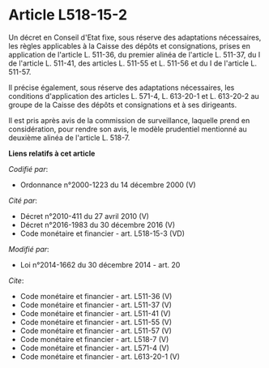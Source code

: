 # Article L518-15-2

Un décret en Conseil d'Etat fixe, sous réserve des adaptations nécessaires, les règles applicables à la Caisse des dépôts et
consignations, prises en application de l'article L. 511-36, du premier alinéa de l'article L. 511-37, du I de l'article L.
511-41, des articles L. 511-55 et L. 511-56 et du I de l'article L. 511-57. 

Il précise également, sous réserve des adaptations nécessaires, les conditions d'application des articles L. 571-4, 
L. 613-20-1 et L. 613-20-2 au groupe de la Caisse des dépôts et consignations et à ses dirigeants. 

Il est pris après avis de la commission de surveillance, laquelle prend en considération, pour rendre son avis, le modèle
prudentiel mentionné au deuxième alinéa de l'article L. 518-7.

**Liens relatifs à cet article**

_Codifié par_:

  - Ordonnance n°2000-1223 du 14 décembre 2000 (V)

_Cité par_:

  - Décret n°2010-411 du 27 avril 2010 (V)
  - Décret n°2016-1983 du 30 décembre 2016 (V)
  - Code monétaire et financier - art. L518-15-3 (VD)

_Modifié par_:

  - Loi n°2014-1662 du 30 décembre 2014 - art. 20

_Cite_:

  - Code monétaire et financier - art. L511-36 (V)
  - Code monétaire et financier - art. L511-37 (V)
  - Code monétaire et financier - art. L511-41 (V)
  - Code monétaire et financier - art. L511-55 (V)
  - Code monétaire et financier - art. L511-57 (V)
  - Code monétaire et financier - art. L518-7 (V)
  - Code monétaire et financier - art. L571-4 (V)
  - Code monétaire et financier - art. L613-20-1 (V)

